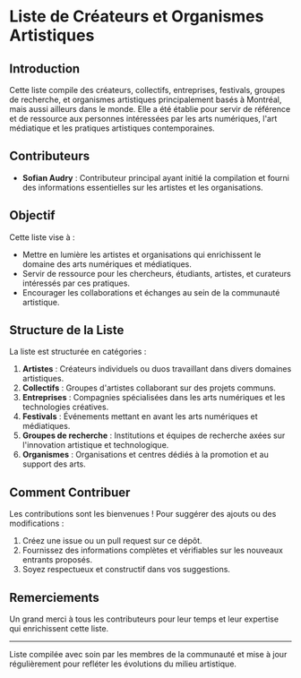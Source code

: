 # Liste de Créateurs et Organismes Artistiques

## Introduction

Cette liste compile des créateurs, collectifs, entreprises, festivals, groupes de recherche, et organismes artistiques principalement basés à Montréal, mais aussi ailleurs dans le monde. Elle a été établie pour servir de référence et de ressource aux personnes intéressées par les arts numériques, l'art médiatique et les pratiques artistiques contemporaines.

## Contributeurs

- **Sofian Audry** : Contributeur principal ayant initié la compilation et fourni des informations essentielles sur les artistes et les organisations.
 

## Objectif

Cette liste vise à :

- Mettre en lumière les artistes et organisations qui enrichissent le domaine des arts numériques et médiatiques.
- Servir de ressource pour les chercheurs, étudiants, artistes, et curateurs intéressés par ces pratiques.
- Encourager les collaborations et échanges au sein de la communauté artistique.

## Structure de la Liste

La liste est structurée en catégories :

1. **Artistes** : Créateurs individuels ou duos travaillant dans divers domaines artistiques.
2. **Collectifs** : Groupes d'artistes collaborant sur des projets communs.
3. **Entreprises** : Compagnies spécialisées dans les arts numériques et les technologies créatives.
4. **Festivals** : Événements mettant en avant les arts numériques et médiatiques.
5. **Groupes de recherche** : Institutions et équipes de recherche axées sur l'innovation artistique et technologique.
6. **Organismes** : Organisations et centres dédiés à la promotion et au support des arts.

## Comment Contribuer

Les contributions sont les bienvenues ! Pour suggérer des ajouts ou des modifications :

1. Créez une issue ou un pull request sur ce dépôt.
2. Fournissez des informations complètes et vérifiables sur les nouveaux entrants proposés.
3. Soyez respectueux et constructif dans vos suggestions.

## Remerciements

Un grand merci à tous les contributeurs pour leur temps et leur expertise qui enrichissent cette liste.

---

Liste compilée avec soin par les membres de la communauté et mise à jour régulièrement pour refléter les évolutions du milieu artistique.
